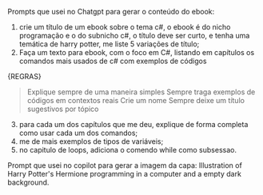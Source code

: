 Prompts que usei no Chatgpt para gerar o conteúdo do ebook:
1. crie um título de um ebook sobre o tema c#, o ebook é do nicho programação e o do subnicho c#, o título deve ser curto, e tenha uma temática de harry potter, me liste 5 variações de título;
2.  Faça um texto para ebook, com o foco em C#, listando em capítulos os comandos mais usados de c# com exemplos de códigos

{REGRAS}
> Explique sempre de uma maneira simples
> Sempre traga exemplos de códigos em contextos reais
> Crie um nome
> Sempre deixe um título sugestivos por tópico
3. para cada um dos capítulos que me deu, explique de forma completa como usar cada um dos comandos;
4. me de mais exemplos de tipos de variáveis;
5. no capitulo de loops, adiciona o comendo while como subsessao.

Prompt que usei no copilot para gerar a imagem da capa: 
Illustration of Harry Potter's Hermione programming in a computer and a empty dark background.
